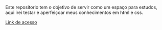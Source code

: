 Este repositorio tem o objetivo de servir como um espaço para estudos, aqui irei testar e aperfeiçoar meus conhecimentos em html e css.

<a href="luizfelipecsouza.netlify.app">Link de acesso</a>